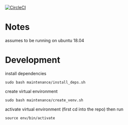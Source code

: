 [![CircleCI](https://circleci.com/gh/terminal-labs/utilities-package.svg?style=svg)](https://circleci.com/gh/terminal-labs/utilities-package)

# Notes

assumes to be running on ubuntu 18.04

# Development

install dependencies

```
sudo bash maintenance/install_deps.sh
```

create virtual environment

```
sudo bash maintenance/create_venv.sh
```

activate virtual environment (first cd into the repo) then run

```
source env/bin/activate
```
